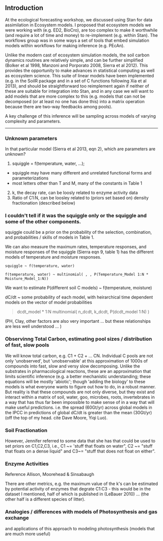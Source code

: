 ## Introduction

At the ecological forecasting workshop, we discussed using Stan for data assimilation in Ecosystem models. 
I proposed that ecosystem models we were working with (e.g. ED2, BioCro), are too complex to make it worthwhile (and require a lot of time and money) to re-implement (e.g. within Stan). The workflows group was in some ways a set of tools that embed simulation models within workflows for making inference (e.g. PEcAn).

Unlike the modern cast of ecosystem simulation models, the soil carbon dynamics routines are relatively simple, and can be further simplified (Bolker et al 1998, Manzoni and Porporato 2008, Sierra et al 2012). 
This provides the opportunity to make advances in statistical computing as well as ecosystem science. 
This suite of linear models have been implemented (e.g. in the SoilR package and in a set of C functions following Xia et al 2013), and should be straightforward too reimplement again if neither of these are suitable for integration into Stan, and in any case we will want to add models that are more complex to this (e.g. models that can not be decomposed (or at least no one has done this) into a matrix operation because there are two-way feedbacks among pools). 

A key challenge of this inference will be sampling across models of varying complexity and parameters. 

---


### Unknown parameters

In that particular model (Sierra et al 2013, eqn 2), which are parameters are unknown? 

1. squiggle = f(temperature, water, ...); 
 * squiggle may have many different and unrelated functional forms and parameterizations
 * most letters other than T and M, many of the constants in Table 1 
2. k, the decay rate, can be loosly related to enzyme activity data
3. Ratio of C1:N, can be loosley related to (priors set based on) density fractionation (described below)

### I couldn't tell if it was the squiggle only or the squiggle and some of the other components. 

squiggle could be a prior on the probability of the selection, combination, and probabilities / skills of models in Table 1.  

We can also measure the maximum rates, temperature responses, and moisture responses of the squiggle (Sierra eqn 9,  table 1) has the different models of temperature and moisture responses.

```
squiggle ~ f(temperature, water)

f(temperature, water) ~ multinomial( , , P(Temperature_Model 1:N * Moisture_Model_1:N))
```

We want to estimate P(different soil C models) ~ f(temperature, moisture)

dC/dt ~ some probability of each model, with heirarchical time dependent models on the vector of model probabilities

> dcdt_model *  1:N multinomial( n_dcdt, k_dcdt, P(dcdt_model 1:N) ) 

 (PH, Clay, other factors are also very important ... but these relationships are less well understood ... )


### Observinng Total Carbon, estimating pool sizes / distribution of fast, slow pools

We will know total carbon, e.g. C1 + C2 + ... CN. Individual C pools are not only 'unobserved', but 'unobservable' at this approximation of 1000s of compounds into fast, slow and versy slow decomposing. Unlike the substrates in pharmacological reactions, these are an approximation that limits scientific inference (e.g. a better mechanistic understanding; these equations will be mostly 'abiotic'; though 'adding the biology' to these models is what everyone wants to figure out how to do, in a robust manner. But reality is that these compounds are not only diverse, but they exist and interact within a matrix of soil, water, goo, microbes, roots, invertebrates in a way that has thus far been impossible to make sense of in a way that will make useful predictions. i.e. the spread (60Gt/yr) across global models in the IPCC in predictions of global dC/dt is greater than the mean (30Gt/yr) (off the top of my head. cite Dave Moore, Yiqi Luo). 

### Soil Fractionation

However, Jennifer referred to some data that she has that could be used to set priors on C1,C2,C3, i.e., C1 ~= 'stuff that floats on water", C2 ~= "stuff that floats on a dense liquid" and C3~= "stuff that does not float on either". 

### Enzyme Activities

Reference Allison, Moorehead & Sinsabaugh 

There are other metrics, e.g. the maximum value of the k's can be estimated by potential activity of enzymes that degrate C1:C3 - this would be in the dataset I mentioned, half of which is published in (LeBauer 2010) ... (the other half is a different species of litter). 

### Analogies / differences with models of Photosynthesis and gas exchange

and applications of this approach to modeling photosynthesis (models that are much more useful)


